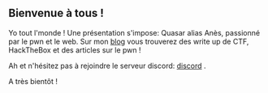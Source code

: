 
## Bienvenue à tous ! 

Yo tout l'monde !
Une présentation s'impose: Quasar alias Anès, passionné par le pwn et le web.
Sur mon [blog](http://quasarpwn.github.io/blog/) vous trouverez des write up de CTF, HackTheBox et des articles sur le pwn ! 

Ah et n'hésitez pas à rejoindre le serveur discord: [discord](https://discord.gg/x8b5sT2) . 

A très bientôt ! 


